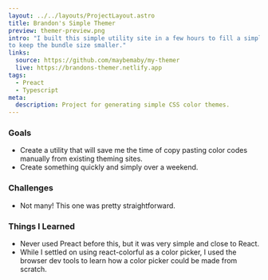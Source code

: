 ```yaml
---
layout: ../../layouts/ProjectLayout.astro
title: Brandon's Simple Themer
preview: themer-preview.png
intro: "I built this simple utility site in a few hours to fill a simple need to create color palettes that translate to CSS variables. Other online tools like Coolor or Material Design were frequently overly complex for my needs and didn't export to a format I liked. I used Preact
to keep the bundle size smaller."
links:
  source: https://github.com/maybemaby/my-themer
  live: https://brandons-themer.netlify.app
tags: 
  - Preact
  - Typescript
meta:
  description: Project for generating simple CSS color themes.
---
```


### Goals
- Create a utility that will save me the time of copy pasting color codes manually from existing theming sites.
- Create something quickly and simply over a weekend.

### Challenges
- Not many! This one was pretty straightforward.

### Things I Learned
- Never used Preact before this, but it was very simple and close to React.
- While I settled on using react-colorful as a color picker, I used the browser dev tools to learn how a color picker could be made from scratch.